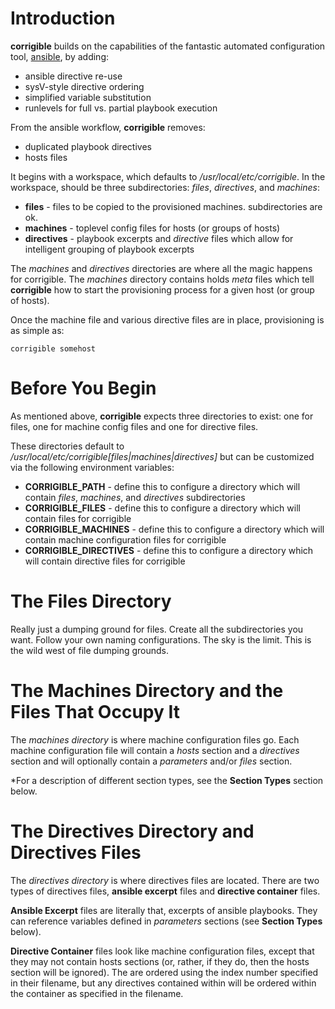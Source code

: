 Introduction
============

**corrigible** builds on the capabilities of the fantastic automated configuration tool, [ansible](http://www.ansible.com/home), by adding:
* ansible directive re-use
* sysV-style directive ordering
* simplified variable substitution
* runlevels for full vs. partial playbook execution
    
From the ansible workflow, **corrigible** removes:
* duplicated playbook directives
* hosts files

It begins with a workspace, which defaults to */usr/local/etc/corrigible*.  In the workspace, should be three subdirectories: *files*, *directives*, and *machines*:
* **files** - files to be copied to the provisioned machines.  subdirectories are ok.
* **machines** - toplevel config files for hosts (or groups of hosts)
* **directives** - playbook excerpts and *directive* files which allow for intelligent grouping of playbook excerpts

The *machines* and *directives* directories are where all the magic happens for corrigible.  The *machines* directory contains holds *meta* files which tell **corrigible** how to start the provisioning process for a given host (or group of hosts).

Once the machine file and various directive files are in place, provisioning is as simple as:
```shell
corrigible somehost
```

Before You Begin
================

As mentioned above, **corrigible** expects three directories to exist: one for files, one for machine config files and one for directive files.

These directories default to */usr/local/etc/corrigible[files|machines|directives]* but can be customized via the following environment variables:
* **CORRIGIBLE_PATH** - define this to configure a directory which will contain *files*, *machines*, and *directives* subdirectories
* **CORRIGIBLE_FILES** - define this to configure a directory which will contain files for corrigible
* **CORRIGIBLE_MACHINES** - define this to configure a directory which will contain machine configuration files for corrigible
* **CORRIGIBLE_DIRECTIVES** - define this to configure a directory which will contain directive files for corrigible

The Files Directory
===================

Really just a dumping ground for files.  Create all the subdirectories you want.  Follow your own naming configurations.  The sky is the limit.  This is the wild west of file dumping grounds.

The Machines Directory and the Files That Occupy It
===================================================

The *machines directory* is where machine configuration files go.  Each machine configuration file will contain a *hosts* section and a *directives* section and will optionally contain a *parameters* and/or *files* section.

*For a description of different section types, see the **Section Types** section below.

The Directives Directory and Directives Files
=============================================

The *directives directory* is where directives files are located. There are two types of directives files, **ansible excerpt** files and **directive container** files. 

**Ansible Excerpt** files are literally that, excerpts of ansible playbooks.  They can reference variables defined in *parameters* sections (see **Section Types** below).

**Directive Container** files look like machine configuration files, except that they may not contain hosts sections (or, rather, if they do, then the hosts section will be ignored).  The are ordered using the index number specified in their filename, but any directives contained within will be ordered within the container as specified in the filename.
